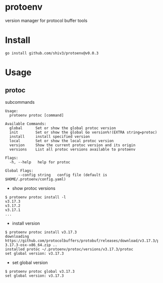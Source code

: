 # protoenv

version manager for protocol buffer tools


# Install

```
go install github.com/shiv3/protoenv@v0.0.3
```

# Usage

## protoc

subcommands

```
Usage:
  protoenv protoc [command]

Available Commands:
  global      Set or show the global protoc version
  init        Set or show the global Go version%!(EXTRA string=protoc)
  install     install specified version
  local       Set or show the local protoc version
  version     Show the current protoc version and its origin
  versions    List all protoc versions available to protoenv

Flags:
  -h, --help   help for protoc

Global Flags:
      --config string   config file (default is $HOME/.protoenv/config.yaml)
```

- show protoc versions

```
$ protoenv protoc install -l
v3.17.3
v3.17.2
v3.17.1
...
```

- install version

```
$ protoenv protoc install v3.17.3
downloading https://github.com/protocolbuffers/protobuf/releases/download/v3.17.3/protoc-3.17.3-osx-x86_64.zip ..
installed protoc ~/.protoenv/protoc/versions/v3.17.3/protoc
set global version: v3.17.3
```

- set global version

```
$ protoenv protoc global v3.17.3
set global version: v3.17.3
```
